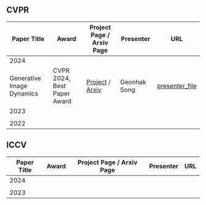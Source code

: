 

## CVPR

| Paper Title | Award | Project Page / Arxiv Page | Presenter | URL | 
| --------| -------- | -------- | -------- | -------- |
| 2024 |||||
| Generative Image Dynamics | CVPR 2024, Best Paper Award | [Project](https://generative-dynamics.github.io/) / [Arxiv](https://arxiv.org/abs/2309.07906) | Geonhak Song | [presenter_file](https://github.com/Pseudo-Lab/Best_Vision_Paper/blob/main/presentations/CVPR/2024/%5BCVPR%202024%5D%20Generative%20Image%20Dynamics%20(Best%20Paper%20Award).pdf) |
| 2023 |||||
|  |||||
| 2022 |||||

## ICCV

| Paper Title | Award | Project Page / Arxiv Page | Presenter | URL | 
| --------| -------- | -------- | -------- | -------- |
| 2024 |||||
|  |  |  |  |  |
| 2023 |||||